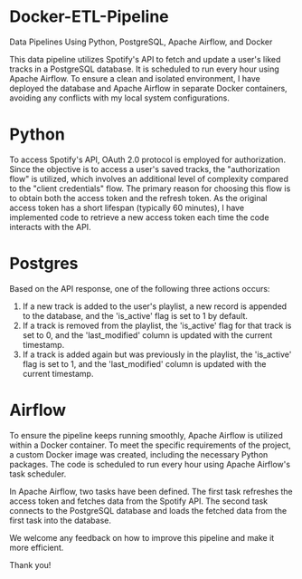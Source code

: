 # Docker-ETL-Pipeline
Data Pipelines Using Python, PostgreSQL, Apache Airflow, and Docker

This data pipeline utilizes Spotify's API to fetch and update a user's liked tracks in a PostgreSQL database. It is scheduled to run every hour using Apache Airflow. To ensure a clean and isolated environment, I have deployed the database and Apache Airflow in separate Docker containers, avoiding any conflicts with my local system configurations.

# Python
To access Spotify's API, OAuth 2.0 protocol is employed for authorization. Since the objective is to access a user's saved tracks, the "authorization flow" is utilized, which involves an additional level of complexity compared to the "client credentials" flow. The primary reason for choosing this flow is to obtain both the access token and the refresh token. As the original access token has a short lifespan (typically 60 minutes), I have implemented code to retrieve a new access token each time the code interacts with the API.

# Postgres
Based on the API response, one of the following three actions occurs:
1.	If a new track is added to the user's playlist, a new record is appended to the database, and the 'is_active' flag is set to 1 by default.
2.	If a track is removed from the playlist, the 'is_active' flag for that track is set to 0, and the 'last_modified' column is updated with the current timestamp.
3.	If a track is added again but was previously in the playlist, the 'is_active' flag is set to 1, and the 'last_modified' column is updated with the current timestamp.

# Airflow
To ensure the pipeline keeps running smoothly, Apache Airflow is utilized within a Docker container. To meet the specific requirements of the project, a custom Docker image was created, including the necessary Python packages. The code is scheduled to run every hour using Apache Airflow's task scheduler.

In Apache Airflow, two tasks have been defined. The first task refreshes the access token and fetches data from the Spotify API. The second task connects to the PostgreSQL database and loads the fetched data from the first task into the database.

We welcome any feedback on how to improve this pipeline and make it more efficient.

Thank you!
